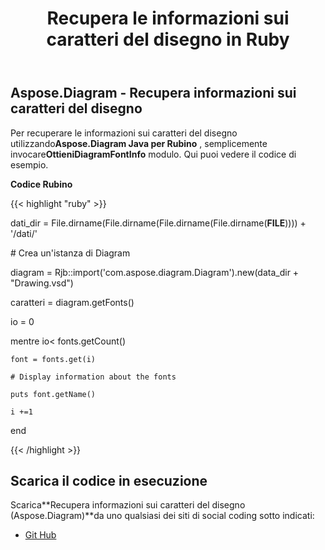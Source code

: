 ﻿---
title: Recupera le informazioni sui caratteri del disegno in Ruby
type: docs
weight: 30
url: /it/java/retrieve-drawing-font-information-in-ruby/
---
## **Aspose.Diagram - Recupera informazioni sui caratteri del disegno**
 Per recuperare le informazioni sui caratteri del disegno utilizzando**Aspose.Diagram Java per Rubino** , semplicemente invocare**OttieniDiagramFontInfo** modulo. Qui puoi vedere il codice di esempio.

**Codice Rubino**

{{< highlight "ruby" >}}

 dati_dir = File.dirname(File.dirname(File.dirname(File.dirname(__FILE__)))) + '/dati/'

\# Crea un'istanza di Diagram

diagram = Rjb::import('com.aspose.diagram.Diagram').new(data_dir + "Drawing.vsd")

caratteri = diagram.getFonts()

io = 0

 mentre io< fonts.getCount()

    font = fonts.get(i)

    # Display information about the fonts

    puts font.getName()

    i +=1

end

{{< /highlight >}}
## **Scarica il codice in esecuzione**
 Scarica**Recupera informazioni sui caratteri del disegno (Aspose.Diagram)**da uno qualsiasi dei siti di social coding sotto indicati:

- [Git Hub](https://github.com/asposediagram/Aspose.Diagram-for-Java/blob/master/Plugins/Aspose_Diagram_Java_for_Ruby/lib/asposediagramjava/Diagrams/getdiagramfontinfo.rb)
